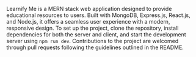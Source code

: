 Learnify Me is a MERN stack web application designed to provide educational resources to users. Built with MongoDB, Express.js, React.js, and Node.js, it offers a seamless user experience with a modern, responsive design. To set up the project, clone the repository, install dependencies for both the server and client, and start the development server using `npm run dev`. Contributions to the project are welcomed through pull requests following the guidelines outlined in the README.
